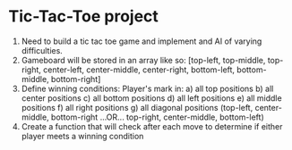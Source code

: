 Tic-Tac-Toe project
===================
1. Need to build a tic tac toe game and implement and AI of varying difficulties.
2. Gameboard will be stored in an array like so:
    [top-left, top-middle, top-right,
    center-left, center-middle, center-right,
    bottom-left, bottom-middle, bottom-right]
3. Define winning conditions:
    Player's mark in:
    a) all top positions
    b) all center positions
    c) all bottom positions
    d) all left positions
    e) all middle positions
    f) all right positions
    g) all diagonal positions
        (top-left, center-middle, bottom-right ...OR... top-right, center-middle, bottom-left)
4. Create a function that will check after each move to determine if either player meets a winning condition